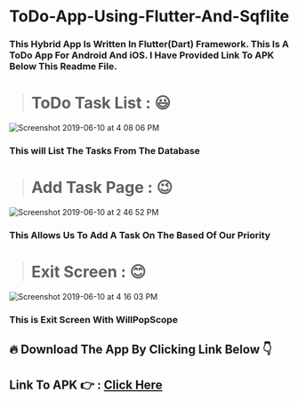 # ToDo-App-Using-Flutter-And-Sqflite

### This Hybrid App Is Written In Flutter(Dart) Framework. This Is A ToDo App For Android And iOS. I Have Provided Link To APK Below This Readme File.

> # ToDo Task List : :smiley:
![Screenshot 2019-06-10 at 4 08 06 PM](https://user-images.githubusercontent.com/30565388/59190286-f4831800-8b99-11e9-9e40-e1e9e499852a.png)
### This will List The Tasks From The Database

> # Add Task Page : :wink:
![Screenshot 2019-06-10 at 2 46 52 PM](https://user-images.githubusercontent.com/30565388/59190486-75daaa80-8b9a-11e9-8c89-ad8406dc2276.png)
### This Allows Us To Add A Task On The Based Of Our Priority
> # Exit Screen : :blush:
![Screenshot 2019-06-10 at 4 16 03 PM](https://user-images.githubusercontent.com/30565388/59190715-1335de80-8b9b-11e9-9b9b-083a72abed14.png)
### This is Exit Screen With WillPopScope

## :fire: Download The App By Clicking Link Below :point_down:
## Link To APK :point_right: : [Click Here](https://www.dropbox.com/s/q4l2sccrwzbp8hu/TodoApp.apk?dl=0)
